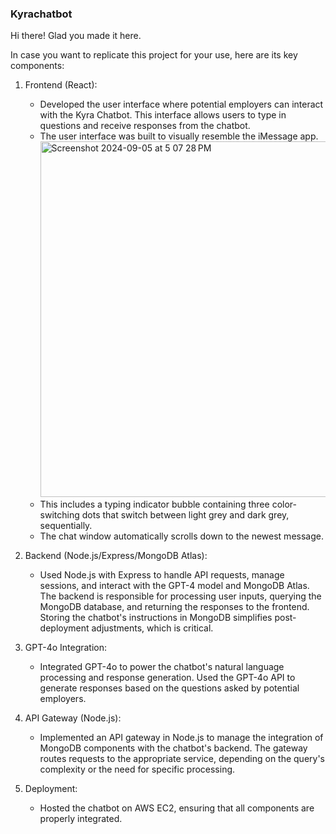 ### Kyrachatbot

Hi there! Glad you made it here. 

In case you want to replicate this project for your use, here are its key components:

1. Frontend (React):
    * Developed the user interface where potential employers can interact with the Kyra Chatbot. This interface allows users to type in questions and receive responses from the chatbot.
    * The user interface was built to visually resemble the iMessage app.<img width="569" alt="Screenshot 2024-09-05 at 5 07 28 PM" src="https://github.com/user-attachments/assets/ce5d526a-8dd0-4077-a501-94c3f590700c">
    * This includes a typing indicator bubble containing three color-switching dots that switch between light grey and dark grey, sequentially.
    * The chat window automatically scrolls down to the newest message.  

2. Backend (Node.js/Express/MongoDB Atlas):
    * Used Node.js with Express to handle API requests, manage sessions, and interact with the GPT-4 model and MongoDB Atlas. The backend is responsible for processing user inputs, querying the MongoDB database, and returning the responses to the frontend. Storing the chatbot's instructions in MongoDB simplifies post-deployment adjustments, which is critical.
3. GPT-4o Integration:
    * Integrated GPT-4o to power the chatbot's natural language processing and response generation. Used the GPT-4o API to generate responses based on the questions asked by potential employers.
4. API Gateway (Node.js):
    * Implemented an API gateway in Node.js to manage the integration of MongoDB components with the chatbot's backend. The gateway routes requests to the appropriate service, depending on the query's complexity or the need for specific processing.
5. Deployment:
    * Hosted the chatbot on AWS EC2, ensuring that all components are properly integrated.
